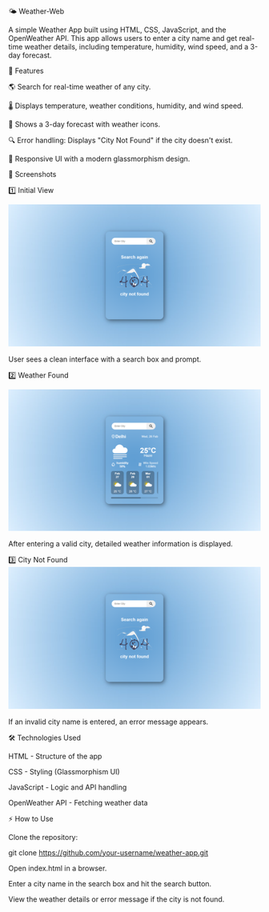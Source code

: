 🌤 Weather-Web

A simple Weather App built using HTML, CSS, JavaScript, and the OpenWeather API. This app allows users to enter a city name and get real-time weather details, including temperature, humidity, wind speed, and a 3-day forecast.

🚀 Features

🌎 Search for real-time weather of any city.

🌡️ Displays temperature, weather conditions, humidity, and wind speed.

📅 Shows a 3-day forecast with weather icons.

🔍 Error handling: Displays "City Not Found" if the city doesn't exist.

🎨 Responsive UI with a modern glassmorphism design.

📸 Screenshots

1️⃣ Initial View

![alt text](image.png)

User sees a clean interface with a search box and prompt.

2️⃣ Weather Found

![alt text](image-1.png)

After entering a valid city, detailed weather information is displayed.

3️⃣ City Not Found
![alt text](image-2.png)



If an invalid city name is entered, an error message appears.

🛠️ Technologies Used

HTML - Structure of the app

CSS - Styling (Glassmorphism UI)

JavaScript - Logic and API handling

OpenWeather API - Fetching weather data

⚡ How to Use

Clone the repository:

git clone https://github.com/your-username/weather-app.git

Open index.html in a browser.

Enter a city name in the search box and hit the search button.

View the weather details or error message if the city is not found.